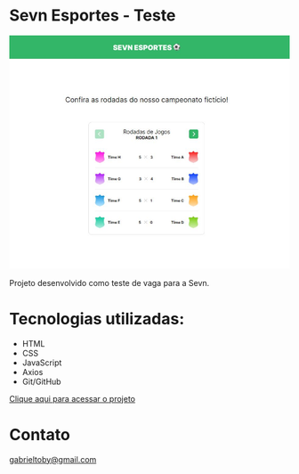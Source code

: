 # Sevn Esportes - Teste

![preview](./src/images/preview.jpg)

Projeto desenvolvido como teste de vaga para a Sevn.

# Tecnologias utilizadas:
- HTML
- CSS
- JavaScript
- Axios
- Git/GitHub

[Clique aqui para acessar o projeto](https://axlbr.github.io/sevn-esportes-teste/)

# Contato
gabrieltoby@gmail.com
